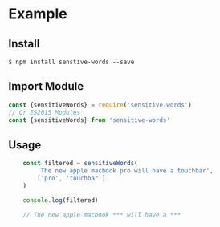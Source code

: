 # Example

## Install
```shell
$ npm install senstive-words --save
```

## Import Module
```javascript
const {sensitiveWords} = require('sensitive-words')
// Or ES2015 Modules
const {sensitiveWords} from 'sensitive-words'
```

## Usage
```javascript
    const filtered = sensitiveWords(
        'The new apple macbook pro will have a touchbar',
        ['pro', 'touchbar']
    )

    console.log(filtered)

    // The new apple macbook *** will have a ***
```